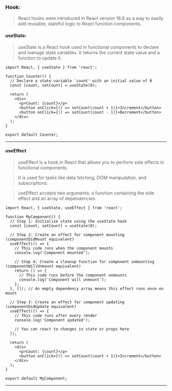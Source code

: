 ### Hook:
> React hooks were introduced in React version 16.8 as a way to easily add reusable, stateful logic to React function components.

#### useState:
>  useState is a React hook used in functional components to declare and manage state variables. It returns the current state value and a function to update it.
```
import React, { useState } from 'react';

function Counter() {
  // Declare a state variable 'count' with an initial value of 0
  const [count, setCount] = useState(0);

  return (
    <div>
      <p>Count: {count}</p>
      <button onClick={() => setCount(count + 1)}>Increment</button>
      <button onClick={() => setCount(count - 1)}>Decrement</button>
    </div>
  );
}

export default Counter;
```
----
#### useEffect
> useEffect is a hook in React that allows you to perform side effects in functional components.

> It is used for tasks like data fetching, DOM manipulation, and subscriptions.

> useEffect accepts two arguments: a function containing the side effect and an array of dependencies.
```
import React, { useState, useEffect } from 'react';

function MyComponent() {
  // Step 1: Initialize state using the useState hook
  const [count, setCount] = useState(0);

  // Step 2: Create an effect for component mounting (componentDidMount equivalent)
  useEffect(() => {
    // This code runs when the component mounts
    console.log('Component mounted');
    
    // Step 4: Create a cleanup function for component unmounting (componentWillUnmount equivalent)
    return () => {
      // This code runs before the component unmounts
      console.log('Component will unmount');
    };
  }, []); // An empty dependency array means this effect runs once on mount

  // Step 3: Create an effect for component updating (componentDidUpdate equivalent)
  useEffect(() => {
    // This code runs after every render
    console.log('Component updated');
    
    // You can react to changes in state or props here
  });

  return (
    <div>
      <p>Count: {count}</p>
      <button onClick={() => setCount(count + 1)}>Increment</button>
    </div>
  );
}

export default MyComponent;

```
----

